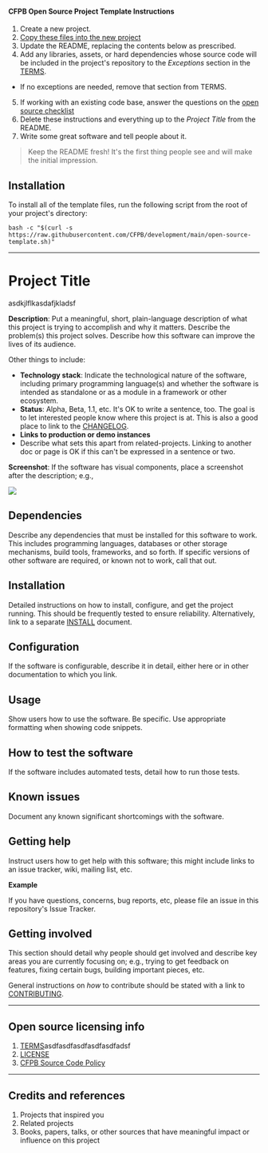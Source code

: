 #### CFPB Open Source Project Template Instructions

1. Create a new project.
2. [Copy these files into the new project](#installation)
3. Update the README, replacing the contents below as prescribed.
4. Add any libraries, assets, or hard dependencies whose source code will be included
   in the project's repository to the _Exceptions_ section in the [TERMS](TERMS.md).
  - If no exceptions are needed, remove that section from TERMS.
5. If working with an existing code base, answer the questions on the [open source checklist](opensource-checklist.md)
6. Delete these instructions and everything up to the _Project Title_ from the README.
7. Write some great software and tell people about it.

> Keep the README fresh! It's the first thing people see and will make the initial impression.

## Installation

To install all of the template files, run the following script from the root of your project's directory:

```
bash -c "$(curl -s https://raw.githubusercontent.com/CFPB/development/main/open-source-template.sh)"
```

----

# Project Title
asdkjlflkasdafjkladsf

**Description**:  Put a meaningful, short, plain-language description of what
this project is trying to accomplish and why it matters.
Describe the problem(s) this project solves.
Describe how this software can improve the lives of its audience.

Other things to include:

  - **Technology stack**: Indicate the technological nature of the software, including primary programming language(s) and whether the software is intended as standalone or as a module in a framework or other ecosystem.
  - **Status**:  Alpha, Beta, 1.1, etc. It's OK to write a sentence, too. The goal is to let interested people know where this project is at. This is also a good place to link to the [CHANGELOG](CHANGELOG.md).
  - **Links to production or demo instances**
  - Describe what sets this apart from related-projects. Linking to another doc or page is OK if this can't be expressed in a sentence or two.


**Screenshot**: If the software has visual components, place a screenshot after the description; e.g.,

![](https://raw.githubusercontent.com/cfpb/open-source-project-template/main/screenshot.png)


## Dependencies

Describe any dependencies that must be installed for this software to work.
This includes programming languages, databases or other storage mechanisms, build tools, frameworks, and so forth.
If specific versions of other software are required, or known not to work, call that out.

## Installation

Detailed instructions on how to install, configure, and get the project running.
This should be frequently tested to ensure reliability. Alternatively, link to
a separate [INSTALL](INSTALL.md) document.

## Configuration

If the software is configurable, describe it in detail, either here or in other documentation to which you link.

## Usage

Show users how to use the software.
Be specific.
Use appropriate formatting when showing code snippets.

## How to test the software

If the software includes automated tests, detail how to run those tests.

## Known issues

Document any known significant shortcomings with the software.

## Getting help

Instruct users how to get help with this software; this might include links to an issue tracker, wiki, mailing list, etc.

**Example**

If you have questions, concerns, bug reports, etc, please file an issue in this repository's Issue Tracker.

## Getting involved

This section should detail why people should get involved and describe key areas you are
currently focusing on; e.g., trying to get feedback on features, fixing certain bugs, building
important pieces, etc.

General instructions on _how_ to contribute should be stated with a link to [CONTRIBUTING](CONTRIBUTING.md).


----

## Open source licensing info
1. [TERMS](TERMS.md)asdfasdfasdfasdfasdfadsf
2. [LICENSE](LICENSE)
3. [CFPB Source Code Policy](https://github.com/cfpb/source-code-policy/)


----

## Credits and references

1. Projects that inspired you
2. Related projects
3. Books, papers, talks, or other sources that have meaningful impact or influence on this project
